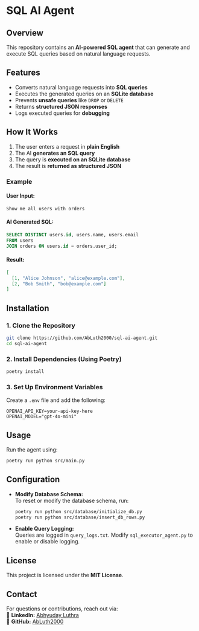 # SQL AI Agent

## Overview

This repository contains an **AI-powered SQL agent** that can generate and execute SQL queries based on natural language requests.

## Features

- Converts natural language requests into **SQL queries**
- Executes the generated queries on an **SQLite database**
- Prevents **unsafe queries** like `DROP` or `DELETE`
- Returns **structured JSON responses**
- Logs executed queries for **debugging**

## How It Works

1. The user enters a request in **plain English**
2. The AI **generates an SQL query**
3. The query is **executed on an SQLite database**
4. The result is **returned as structured JSON**

### Example

#### **User Input:**

```
Show me all users with orders
```

#### **AI Generated SQL:**

```sql
SELECT DISTINCT users.id, users.name, users.email
FROM users
JOIN orders ON users.id = orders.user_id;
```

#### **Result:**

```json
[
  [1, "Alice Johnson", "alice@example.com"],
  [2, "Bob Smith", "bob@example.com"]
]
```

## Installation

### **1. Clone the Repository**

```bash
git clone https://github.com/AbLuth2000/sql-ai-agent.git
cd sql-ai-agent
```

### **2. Install Dependencies (Using Poetry)**

```bash
poetry install
```

### **3. Set Up Environment Variables**

Create a `.env` file and add the following:

```
OPENAI_API_KEY=your-api-key-here
OPENAI_MODEL="gpt-4o-mini"
```

## Usage

Run the agent using:

```bash
poetry run python src/main.py
```

## Configuration

- **Modify Database Schema:**  
  To reset or modify the database schema, run:
  ```bash
  poetry run python src/database/initialize_db.py
  poetry run python src/database/insert_db_rows.py
  ```
- **Enable Query Logging:**  
  Queries are logged in `query_logs.txt`. Modify `sql_executor_agent.py` to enable or disable logging.

## License

This project is licensed under the **MIT License**.

## Contact

For questions or contributions, reach out via:  
🔗 **LinkedIn:** [Abhyuday Luthra](https://www.linkedin.com/in/abhyuday-luthra/)  
🐙 **GitHub:** [AbLuth2000](https://github.com/AbLuth2000)
